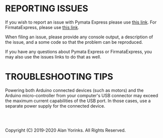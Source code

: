 # REPORTING ISSUES

If you wish to report an issue with Pymata Express please use
[this link](https://github.com/MrYsLab/pymata4/issues).
For FirmataExpress, please use [this link](https://github.com/MrYsLab/FirmataExpress/issues).

When filing an issue, please provide any console output, a description
of the issue, and a some code so that the problem can be reproduced.

If you have any questions about Pymata Express or FirmataExpress, you
may also use the issues links to do that as well.

# TROUBLESHOOTING TIPS

Powering both Arduino connected devices (such as motors) and the Arduino micro-controller
from your computer's USB connector
may exceed the maximum current capabilities of the USB port.
In those cases, use a separate power supply for the
connected device.



<br>
<br>


Copyright (C) 2019-2020 Alan Yorinks. All Rights Reserved.